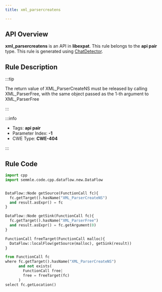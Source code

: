 ```yaml
---
title: xml_parsercreatens

---
```



## API Overview
**xml_parsercreatens** is an API in **libexpat**. This rule belongs to the **api pair** type. This rule is generated using [ChatDetector](../../tools/ChatDetector).
## Rule Description

:::tip

The return value of XML_ParserCreateNS must be released by calling XML_ParserFree, with the same object passed as the 1-th argument to XML_ParserFree

:::

:::info

- Tags: **api pair**
- Parameter Index: **-1**
- CWE Type: **CWE-404**

:::

## Rule Code
```python
import cpp
import semmle.code.cpp.dataflow.new.DataFlow


DataFlow::Node getSource(FunctionCall fc){
  fc.getTarget().hasName("XML_ParserCreateNS")
  and result.asExpr() = fc
}

DataFlow::Node getSink(FunctionCall fc){
  fc.getTarget().hasName("XML_ParserFree")
  and result.asExpr() = fc.getArgument(0)
}

FunctionCall freeTarget(FunctionCall malloc){
  DataFlow::localFlow(getSource(malloc), getSink(result))
}

from FunctionCall fc
where fc.getTarget().hasName("XML_ParserCreateNS")
      and not exists(
        FunctionCall free| 
        free = freeTarget(fc)
      )
select fc.getLocation()

```